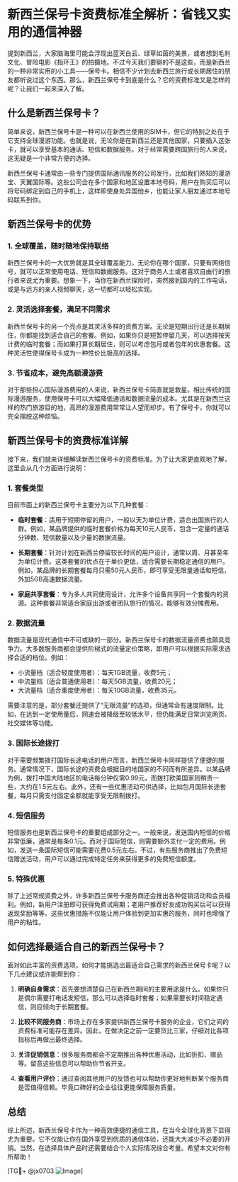 # 新西兰保号卡资费标准全解析：省钱又实用的通信神器

提到新西兰，大家脑海里可能会浮现出蓝天白云、绿草如茵的美景，或者想到毛利文化、冒险电影《指环王》的拍摄地。不过今天我们要聊的不是这些，而是新西兰的一种非常实用的小工具——保号卡。相信不少计划去新西兰旅行或长期居住的朋友都听说过这个东西。那么，新西兰保号卡到底是什么？它的资费标准又是怎样的呢？让我们一起来深入了解。

## 什么是新西兰保号卡？

简单来说，新西兰保号卡是一种可以在新西兰使用的SIM卡，但它的特别之处在于它支持全球漫游功能。也就是说，无论你是在新西兰还是其他国家，只要插入这张卡，就可以享受基本的通话、短信和数据服务。对于经常需要跨国旅行的人来说，这无疑是一个非常方便的选择。

新西兰保号卡通常由一些专门提供国际通讯服务的公司发行，比如我们熟知的漫游宝、天翼国际等。这些公司会在多个国家和地区设置本地号码，用户在购买后可以将号码绑定到自己的手机上，这样即使身处异国他乡，也能让家人朋友通过本地号码联系到你。

## 新西兰保号卡的优势

### 1. 全球覆盖，随时随地保持联络

新西兰保号卡的一大优势就是其全球覆盖能力。无论你在哪个国家，只要有网络信号，就可以正常使用电话、短信和数据服务。这对于商务人士或者喜欢自由行的旅行者来说尤为重要。想象一下，当你在新西兰探险时，突然接到国内的工作电话，或是与远方的亲人视频聊天，这一切都可以轻松实现。

### 2. 灵活选择套餐，满足不同需求

新西兰保号卡的另一个亮点是其灵活多样的资费方案。无论是短期出行还是长期居住，你都能找到适合自己的套餐。例如，如果你只是短暂停留几天，可以选择按天计费的临时套餐；而如果打算长期居住，则可以考虑包月或者包年的优惠套餐。这种灵活性使得保号卡成为一种性价比极高的选择。

### 3. 节省成本，避免高额漫游费

对于那些担心国际漫游费用的人来说，新西兰保号卡简直就是救星。相比传统的国际漫游服务，使用保号卡可以大幅降低通话和数据流量的成本。尤其是在新西兰这样的热门旅游目的地，高昂的漫游费用常常让人望而却步。有了保号卡，你就可以完全摆脱这种烦恼。

## 新西兰保号卡的资费标准详解

接下来，我们就来详细解读新西兰保号卡的资费标准。为了让大家更直观地了解，这里会从几个方面进行说明：

### 1. 套餐类型

目前市面上的新西兰保号卡主要分为以下几种套餐：

- **临时套餐**：适用于短期停留的用户，一般以天为单位计费，适合出国旅行的人群。例如，某品牌提供的临时套餐价格为每天10元人民币，包含一定量的通话分钟数、短信数量以及少量的数据流量。
  
- **长期套餐**：针对计划在新西兰停留较长时间的用户设计，通常以周、月甚至年为单位计费。这类套餐的优点在于单价更低，适合需要长期稳定通信的用户。例如，某品牌的长期套餐每月只需50元人民币，即可享受无限量通话和短信，外加5GB高速数据流量。

- **家庭共享套餐**：专为多人共同使用设计，允许多个设备共享同一个套餐内的资源。这种套餐非常适合家庭出游或者团队旅行的情况，能够有效分摊费用。

### 2. 数据流量

数据流量是现代通信中不可或缺的一部分。新西兰保号卡的数据流量资费也颇具竞争力。大多数服务商都会提供阶梯式的流量定价策略，即用户可以根据实际需求选择合适的档位。例如：

- 小流量档（适合轻度使用者）：每天1GB流量，收费5元；
- 中流量档（适合普通使用者）：每天5GB流量，收费20元；
- 大流量档（适合重度使用者）：每天10GB流量，收费35元。

需要注意的是，部分套餐还提供了“无限流量”的选项，但通常会有速度限制。比如，在达到一定使用量后，网速会被降级至较低水平，但仍能满足日常浏览网页、社交媒体等功能。

### 3. 国际长途拨打

对于需要频繁拨打国际长途电话的用户而言，新西兰保号卡同样提供了便捷的服务。通常情况下，国际长途的资费会根据目的地国家的不同而有所差异。以某品牌为例，拨打中国大陆地区的电话每分钟仅需0.99元，而拨打欧美国家则稍贵一些，大约在1.5元左右。此外，还有一些优惠活动可供选择，比如包月国际长途套餐，每月只需支付固定金额就能享受无限制拨打。

### 4. 短信服务

短信服务也是新西兰保号卡的重要组成部分之一。一般来说，发送国内短信的价格非常低廉，通常是每条0.1元。而对于国际短信，则需要额外支付一定的费用。例如，发送一条国际短信可能需要花费0.5元左右。不过，有些服务商推出了免费短信赠送活动，用户可以通过完成特定任务来获得更多的免费短信额度。

### 5. 特殊优惠

除了上述常规资费之外，许多新西兰保号卡服务商还会推出各种促销活动和会员福利。例如，新用户注册即可获得免费试用期；老用户推荐好友成功购买后可以获得返现奖励等等。这些优惠措施不仅能让用户体验到更加实惠的服务，同时也增强了用户的粘性。

## 如何选择最适合自己的新西兰保号卡？

面对如此丰富的资费选项，如何才能挑选出最适合自己需求的新西兰保号卡呢？以下几点建议或许能帮到你：

1. **明确自身需求**：首先要想清楚自己在新西兰期间的主要用途是什么。如果你只是偶尔需要打电话发短信，那么可以选择临时套餐；如果需要长时间稳定通信，则应倾向于长期套餐。

2. **比较不同服务商**：市场上存在多家提供新西兰保号卡服务的企业，它们之间的资费标准可能存在差异。因此，在做决定之前一定要货比三家，仔细对比各项指标后再做出最终选择。

3. **关注促销信息**：很多服务商都会不定期推出各种优惠活动，比如折扣、赠品等。留意这些信息可以帮助你节省开支。

4. **查看用户评价**：通过查阅其他用户的反馈也可以帮助你更好地判断某个服务商是否值得信赖。毕竟口碑好的企业往往更能保障服务质量。

## 总结

综上所述，新西兰保号卡作为一种高效便捷的通信工具，在当今全球化背景下显得尤为重要。它不仅能让你在国外享受到优质的通信体验，还能大大减少不必要的开销。当然，在选择具体产品时还需要结合个人实际情况综合考量。希望本文对你有所帮助！

[TG💪+ @jx0703 ![Image](https://github.com/user-attachments/assets/dbca1d08-cadb-493c-b0ec-ad6f7a83f270)]